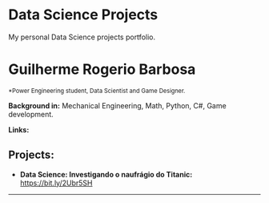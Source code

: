 # Data Science Projects
My personal Data Science projects portfolio.

# Guilherme Rogerio Barbosa
<sub>*Power Engineering student, Data Scientist and Game Designer.</sub>

**Background in:** Mechanical Engineering, Math, Python, C#, Game development.

**Links:**

## Projects:

* **Data Science: Investigando o naufrágio do Titanic:** https://bit.ly/2Ubr5SH

---
